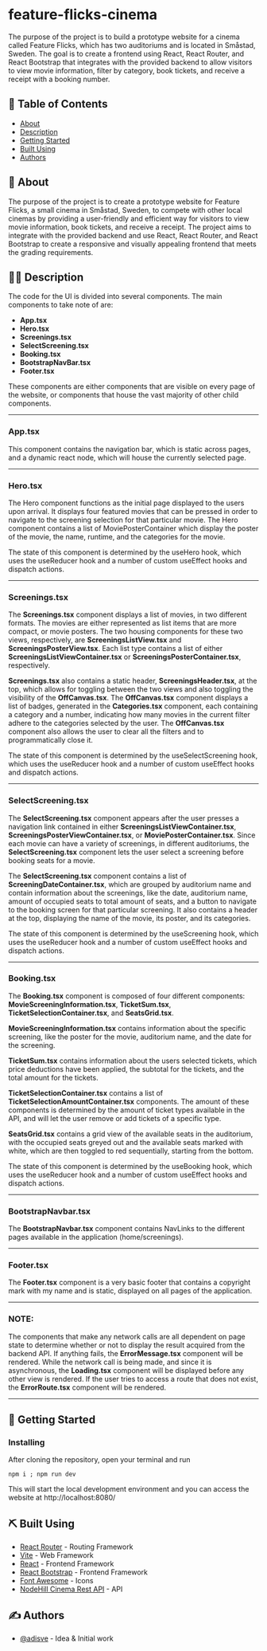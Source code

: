 <h1 align="left">feature-flicks-cinema</h1>

<p align="left">
  The purpose of the project is to build a prototype website for a cinema called Feature Flicks, which has two auditoriums and is located in Småstad, Sweden. The goal is to create a frontend using React, React Router, and React Bootstrap that integrates with the provided backend to allow visitors to view movie information, filter by category, book tickets, and receive a receipt with a booking number.
  <br> 
</p>

## 📝 Table of Contents

- [About](#about)
- [Description](#description)
- [Getting Started](#getting_started)
- [Built Using](#built_using)
- [Authors](#authors)

## 🧐 About <a name = "about"></a>

The purpose of the project is to create a prototype website for Feature Flicks, a small cinema in Småstad, Sweden, to compete with other local cinemas by providing a user-friendly and efficient way for visitors to view movie information, book tickets, and receive a receipt. The project aims to integrate with the provided backend and use React, React Router, and React Bootstrap to create a responsive and visually appealing frontend that meets the grading requirements.

## 👨‍💻 Description <a name = "description"></a>

The code for the UI is divided into several components. The main components to take note of are:

- **App.tsx**
- **Hero.tsx**
- **Screenings.tsx**
- **SelectScreening.tsx**
- **Booking.tsx**
- **BootstrapNavBar.tsx**
- **Footer.tsx**

These components are either components that are visible on every page of the website, or components that house the vast majority of other child components.

<hr>

### App.tsx

This component contains the navigation bar, which is static across pages, and a dynamic react node, which will house the currently selected page.

<hr>

### Hero.tsx

The Hero component functions as the initial page displayed to the users upon arrival. It displays four featured movies that can be pressed in order to navigate to the screening selection for that particular movie. The Hero component contains a list of MoviePosterContainer which display the poster of the movie, the name, runtime, and the categories for the movie.

The state of this component is determined by the useHero hook, which uses the useReducer hook and a number of custom useEffect hooks and dispatch actions.

<hr>

### Screenings.tsx

The **Screenings.tsx** component displays a list of movies, in two different formats. The movies are either represented as list items that are more compact, or movie posters. The two housing components for these two views, respectively, are **ScreeningsListView.tsx** and **ScreeningsPosterView.tsx**. Each list type contains a list of either **ScreeningsListViewContainer.tsx** or **ScreeningsPosterContainer.tsx**, respectively.

**Screenings.tsx** also contains a static header, **ScreeningsHeader.tsx**, at the top, which allows for toggling between the two views and also toggling the visibility of the **OffCanvas.tsx**. 
The **OffCanvas.tsx** component displays a list of badges, generated in the **Categories.tsx** component, each containing a category and a number, indicating how many movies in the current filter adhere to the categories selected by the user. The **OffCanvas.tsx** component also allows the user to clear all the filters and to programmatically close it.

The state of this component is determined by the useSelectScreening hook, which uses the useReducer hook and a number of custom useEffect hooks and dispatch actions.

<hr>

### SelectScreening.tsx

The **SelectScreening.tsx** component appears after the user presses a navigation link contained in either **ScreeningsListViewContainer.tsx**, **ScreeningsPosterViewContainer.tsx**, or **MoviePosterContainer.tsx**. Since each movie can have a variety of screenings, in different auditoriums, the **SelectScreening.tsx** component lets the user select a screening before booking seats for a movie.

The **SelectScreening.tsx** component contains a list of **ScreeningDateContainer.tsx**, which are grouped by auditorium name and contain information about the screenings, like the date, auditorium name, amount of occupied seats to total amount of seats, and a button to navigate to the booking screen for that particular screening. It also contains a header at the top, displaying the name of the movie, its poster, and its categories.

The state of this component is determined by the useScreening hook, which uses the useReducer hook and a number of custom useEffect hooks and dispatch actions.

<hr>

### Booking.tsx

The **Booking.tsx** component is composed of four different components: **MovieScreeningInformation.tsx**, **TicketSum.tsx**, **TicketSelectionContainer.tsx**, and **SeatsGrid.tsx**.

**MovieScreeningInformation.tsx** contains information about the specific screening, like the poster for the movie, auditorium name, and the date for the screening.

**TicketSum.tsx** contains information about the users selected tickets, which price deductions have been applied, the subtotal for the tickets, and the total amount for the tickets.

**TicketSelectionContainer.tsx** contains a list of **TicketSelectionAmountContainer.tsx** components. The amount of these components is determined by the amount of ticket types available in the API, and will let the user remove or add tickets of a specific type.

**SeatsGrid.tsx** contains a grid view of the available seats in the auditorium, with the occupied seats greyed out and the available seats marked with white, which are then toggled to red sequentially, starting from the bottom.

The state of this component is determined by the useBooking hook, which uses the useReducer hook and a number of custom useEffect hooks and dispatch actions.

<hr>

### BootstrapNavbar.tsx

The **BootstrapNavbar.tsx** component contains NavLinks to the different pages available in the application (home/screenings).

<hr>

### Footer.tsx

The **Footer.tsx** component is a very basic footer that contains a copyright mark with my name and is static, displayed on all pages of the application.

<hr>

### NOTE:

The components that make any network calls are all dependent on page state to determine whether or not to display the result acquired from the backend API. If anything fails, the **ErrorMessage.tsx** component will be rendered. While the network call is being made, and since it is asynchronous, the **Loading.tsx** component will be displayed before any other view is rendered. If the user tries to access a route that does not exist, the **ErrorRoute.tsx** component will be rendered.

<hr>

## 🏁 Getting Started <a name = "getting_started"></a>

### Installing

After cloning the repository, open your terminal and run

```
npm i ; npm run dev
```

This will start the local development environment and you can access the website at http://localhost:8080/


## ⛏️ Built Using <a name = "built_using"></a>

- [React Router](https://reactrouter.com/en/main) - Routing Framework
- [Vite](https://vitejs.dev/) - Web Framework
- [React](https://reactjs.org/) - Frontend Framework
- [React Bootstrap](https://react-bootstrap.github.io/) - Frontend Framework
- [Font Awesome](https://fontawesome.com/) - Icons
- [NodeHill Cinema Rest API](https://cinema-rest.nodehill.se/) - API

## ✍️ Authors <a name = "authors"></a>

- [@adisve](https://github.com/adisve) - Idea & Initial work
